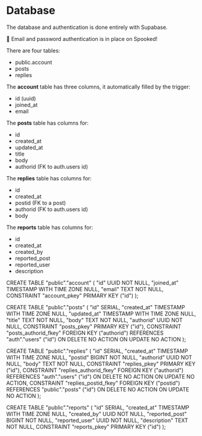 # Database

The database and authentication is done entirely with Supabase.

📧 Email and password authentication is in place on Spooked!

There are four tables:

- public.account
- posts
- replies

The **account** table has three columns, it automatically filled by the trigger:

- id (uuid)
- joined_at
- email

The **posts** table has columns for:

- id
- created_at
- updated_at
- title
- body
- authorid  (FK to auth.users id)

The **replies** table has columns for:

- id
- created_at
- postid (FK to a post)
- authorid (FK to auth.users id)
- body


The **reports** table has columns for:
- id
- created_at
- created_by  
- reported_post 
- reported_user  
- description



 CREATE TABLE "public"."account" ( 
  "id" UUID NOT NULL,
  "joined_at" TIMESTAMP WITH TIME ZONE NULL,
  "email" TEXT NOT NULL,
  CONSTRAINT "account_pkey" PRIMARY KEY ("id")
);

CREATE TABLE "public"."posts" ( 
  "id" SERIAL,
  "created_at" TIMESTAMP WITH TIME ZONE NULL,
  "updated_at" TIMESTAMP WITH TIME ZONE NULL,
  "title" TEXT NOT NULL,
  "body" TEXT NOT NULL,
  "authorid" UUID NOT NULL,
  CONSTRAINT "posts_pkey" PRIMARY KEY ("id"),
  CONSTRAINT "posts_authorid_fkey" FOREIGN KEY ("authorid") REFERENCES "auth"."users" ("id") ON DELETE NO ACTION ON UPDATE NO ACTION
);


CREATE TABLE "public"."replies" ( 
  "id" SERIAL,
  "created_at" TIMESTAMP WITH TIME ZONE NULL,
  "postid" BIGINT NOT NULL,
  "authorid" UUID NOT NULL,
  "body" TEXT NOT NULL,
  CONSTRAINT "replies_pkey" PRIMARY KEY ("id"),
  CONSTRAINT "replies_authorid_fkey" FOREIGN KEY ("authorid") REFERENCES "auth"."users" ("id") ON DELETE NO ACTION ON UPDATE NO ACTION,
  CONSTRAINT "replies_postid_fkey" FOREIGN KEY ("postid") REFERENCES "public"."posts" ("id") ON DELETE NO ACTION ON UPDATE NO ACTION
);


CREATE TABLE "public"."reports" ( 
  "id" SERIAL,
  "created_at" TIMESTAMP WITH TIME ZONE NULL,
  "created_by" UUID NOT NULL,
  "reported_post" BIGINT NOT NULL,
  "reported_user" UUID NOT NULL,
  "description" TEXT NOT NULL,
  CONSTRAINT "reports_pkey" PRIMARY KEY ("id")
);
